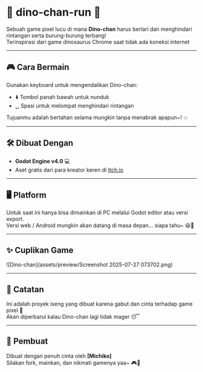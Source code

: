 # 🦖 dino-chan-run 💨

Sebuah game pixel lucu di mana **Dino-chan** harus berlari dan menghindari rintangan serta burung-burung terbang!  
Terinspirasi dari game dinosaurus Chrome saat tidak ada koneksi internet

---

## 🎮 Cara Bermain

Gunakan keyboard untuk mengendalikan Dino-chan:
- ⬇️ Tombol panah bawah untuk nunduk
- ␣ Spasi untuk melompat menghindari rintangan

Tujuanmu adalah bertahan selama mungkin tanpa menabrak apapun~! 💥

---

## 🛠 Dibuat Dengan

- **Godot Engine v4.0** 💻
- Aset gratis dari para kreator keren di [Itch.io](https://itch.io)

---

## 🖥️ Platform

Untuk saat ini hanya bisa dimainkan di PC melalui Godot editor atau versi export.  
Versi web / Android mungkin akan datang di masa depan... siapa tahu~ 😆📱

---

## ✨ Cuplikan Game

![Dino-chan](assets/preview/Screenshot 2025-07-27 073702.png)

---

## 🧁 Catatan

Ini adalah proyek iseng yang dibuat karena gabut dan cinta terhadap game pixel 🥹  
Akan diperbarui kalau Dino-chan lagi tidak mager 😴

---

## 🐾 Pembuat

Dibuat dengan penuh cinta oleh **[Michiko]**  
Silakan fork, mainkan, dan nikmati gamenya yaa~ 🎮💖
